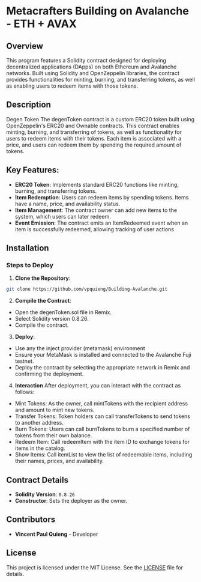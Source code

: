 # Metacrafters Building on Avalanche - ETH + AVAX

## Overview
This program features a Solidity contract designed for deploying decentralized applications (DApps) on both Ethereum and Avalanche networks. Built using Solidity and OpenZeppelin libraries, the contract provides functionalities for minting, burning, and transferring tokens, as well as enabling users to redeem items with those tokens.

## Description 
Degen Token
The degenToken contract is a custom ERC20 token built using OpenZeppelin's ERC20 and Ownable contracts. This contract enables minting, burning, and transferring of tokens, as well as functionality for users to redeem items with their tokens. Each item is associated with a price, and users can redeem them by spending the required amount of tokens.

## Key Features:
- **ERC20 Token**: Implements standard ERC20 functions like minting, burning, and transferring tokens.
- **Item Redemption**: Users can redeem items by spending tokens. Items have a name, price, and availability status.
- **Item Management**: The contract owner can add new items to the system, which users can later redeem.
- **Event Emission**: The contract emits an ItemRedeemed event when an item is successfully redeemed, allowing tracking of user actions

## Installation  
### Steps to Deploy  
1. **Clone the Repository**:  
```bash
git clone https://github.com/vpquieng/Building-Avalanche.git
```
2. **Compile the Contract**:  
- Open the degenToken.sol file in Remix.
- Select Solidity version 0.8.26.
- Compile the contract.
3. **Deploy**:  
- Use any the inject provider (metamask) environment
- Ensure your MetaMask is installed and connected to the Avalanche Fuji testnet.
- Deploy the contract by selecting the appropriate network in Remix and confirming the deployment.
4. **Interaction**
After deployment, you can interact with the contract as follows:
- Mint Tokens: As the owner, call mintTokens with the recipient address and amount to mint new tokens.
- Transfer Tokens: Token holders can call transferTokens to send tokens to another address.
- Burn Tokens: Users can call burnTokens to burn a specified number of tokens from their own balance.
- Redeem Item: Call redeemItem with the item ID to exchange tokens for items in the catalog.
- Show Items: Call itemList to view the list of redeemable items, including their names, prices, and availability.

## Contract Details
- **Solidity Version**: `0.8.26`
- **Constructor**: Sets the deployer as the owner.


## Contributors
- **Vincent Paul Quieng** - Developer 

## License 
This project is licensed under the MIT License. See the [LICENSE](LICENSE) file for details.
